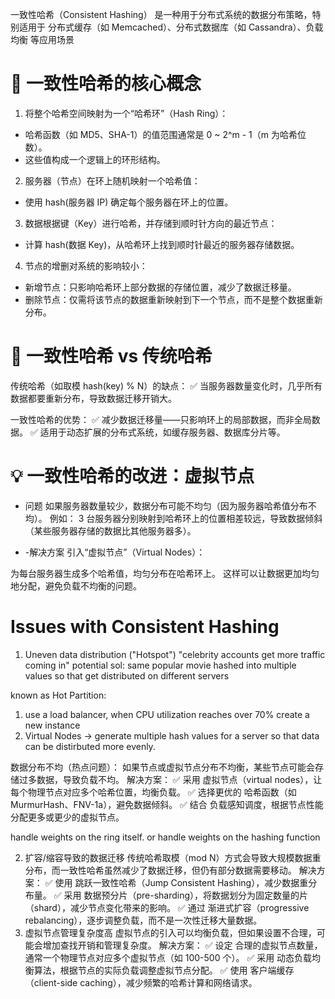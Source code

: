 一致性哈希（Consistent Hashing） 是一种用于分布式系统的数据分布策略，特别适用于 分布式缓存（如 Memcached）、分布式数据库（如 Cassandra）、负载均衡 等应用场景

# 🌟 一致性哈希的核心概念

1. 将整个哈希空间映射为一个“哈希环”（Hash Ring）：

- 哈希函数（如 MD5、SHA-1）的值范围通常是 0 ~ 2^m - 1（m 为哈希位数）。
- 这些值构成一个逻辑上的环形结构。

2. 服务器（节点）在环上随机映射一个哈希值：

- 使用 hash(服务器 IP) 确定每个服务器在环上的位置。

3. 数据根据键（Key）进行哈希，并存储到顺时针方向的最近节点：

- 计算 hash(数据 Key)，从哈希环上找到顺时针最近的服务器存储数据。

4. 节点的增删对系统的影响较小：

- 新增节点：只影响哈希环上部分数据的存储位置，减少了数据迁移量。
- 删除节点：仅需将该节点的数据重新映射到下一个节点，而不是整个数据重新分布。

# 🎯 一致性哈希 vs 传统哈希

传统哈希（如取模 hash(key) % N）的缺点：
✅ 当服务器数量变化时，几乎所有数据都要重新分布，导致数据迁移开销大。

一致性哈希的优势：
✅ 减少数据迁移量——只影响环上的局部数据，而非全局数据。
✅ 适用于动态扩展的分布式系统，如缓存服务器、数据库分片等。

# 💡 一致性哈希的改进：虚拟节点

- 问题
  如果服务器数量较少，数据分布可能不均匀（因为服务器哈希值分布不均）。
  例如： 3 台服务器分别映射到哈希环上的位置相差较远，导致数据倾斜（某些服务器存储的数据比其他服务器多）。

- -解决方案
  引入“虚拟节点”（Virtual Nodes）：

为每台服务器生成多个哈希值，均匀分布在哈希环上。
这样可以让数据更加均匀地分配，避免负载不均衡的问题。

# Issues with Consistent Hashing

1. Uneven data distribution ("Hotspot")
   "celebrity accounts get more traffic coming in"
   potential sol: same popular movie hashed into multiple values so that get distributed on different servers

known as Hot Partition:

1. use a load balancer, when CPU utilization reaches over 70% create a new instance
2. Virtual Nodes -> generate multiple hash values for a server so that data can be distirbuted more evenly.

数据分布不均（热点问题）：
如果节点或虚拟节点分布不均衡，某些节点可能会存储过多数据，导致负载不均。
解决方案：
✅ 采用 虚拟节点（virtual nodes），让每个物理节点对应多个哈希位置，均衡负载。
✅ 选择更优的 哈希函数（如 MurmurHash、FNV-1a），避免数据倾斜。
✅ 结合 负载感知调度，根据节点性能分配更多或更少的虚拟节点。

handle weights on the ring itself. or handle weights on the hashing function

2. 扩容/缩容导致的数据迁移
   传统哈希取模（mod N）方式会导致大规模数据重分布，而一致性哈希虽然减少了数据迁移，但仍有部分数据需要移动。
   解决方案：
   ✅ 使用 跳跃一致性哈希（Jump Consistent Hashing），减少数据重分布量。
   ✅ 采用 数据预分片（pre-sharding），将数据划分为固定数量的片（shard），减少节点变化带来的影响。
   ✅ 通过 渐进式扩容（progressive rebalancing），逐步调整负载，而不是一次性迁移大量数据。
3. 虚拟节点管理复杂度高
   虚拟节点的引入可以均衡负载，但如果设置不合理，可能会增加查找开销和管理复杂度。
   解决方案：
   ✅ 设定 合理的虚拟节点数量，通常一个物理节点对应多个虚拟节点（如 100-500 个）。
   ✅ 采用 动态负载均衡算法，根据节点的实际负载调整虚拟节点分配。
   ✅ 使用 客户端缓存（client-side caching），减少频繁的哈希计算和网络请求。
